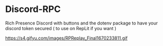 # Discord-RPC
Rich Presence Discord with buttons and the dotenv package to have your discord token secured ( to use on RepLit if you want )

https://s4.gifyu.com/images/RPReplay_Final1670233811.gif
